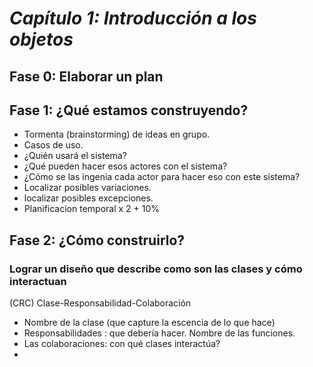 # ***Capítulo 1: Introducción a los objetos***

## Fase 0: Elaborar un plan

## Fase 1: ¿Qué estamos construyendo?

* Tormenta (brainstorming) de ideas en grupo.
* Casos de uso.
* ¿Quién usará el sistema?
* ¿Qué pueden hacer esos actores con el sistema?
* ¿Cómo se las ingenia cada actor para hacer eso con este sistema?
* Localizar posibles variaciones.
* localizar posibles excepciones.
* Planificacion temporal x 2 + 10%

## Fase 2: ¿Cómo construirlo?

### Lograr un diseño que describe como son las clases y cómo interactuan

(CRC) Clase-Responsabilidad-Colaboración

* Nombre de la clase (que capture la escencia de lo que hace)
* Responsabilidades : que debería hacer. Nombre de las funciones.
* Las colaboraciones: con qué clases interactúa?
* 


